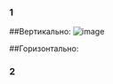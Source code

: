 ### 1
##Вертикально:
![image](https://github.com/user-attachments/assets/c44b73b9-2ff2-4a81-b7b2-32c795a2e682)

##Горизонтально:

### 2 
